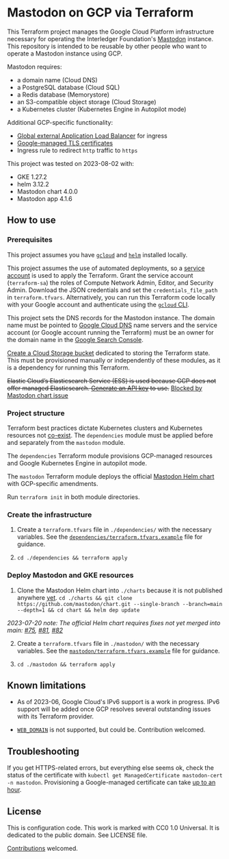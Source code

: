 # Mastodon on GCP via Terraform

This Terraform project manages the Google Cloud Platform infrastructure necessary for operating the Interledger Foundation's [Mastodon](https://joinmastodon.org/) instance. This repository is intended to be reusable by other people who want to operate a Mastodon instance using GCP.

Mastodon requires:

- a domain name (Cloud DNS)
- a PostgreSQL database (Cloud SQL)
- a Redis database (Memorystore)
- an S3-compatible object storage (Cloud Storage)
- a Kubernetes cluster (Kubernetes Engine in Autopilot mode)

Additional GCP-specific functionality:

- [Global external Application Load Balancer](https://cloud.google.com/load-balancing/docs/https) for ingress
- [Google-managed TLS certificates](https://cloud.google.com/kubernetes-engine/docs/how-to/managed-certs)
- Ingress rule to redirect `http` traffic to `https`

This project was tested on 2023-08-02 with:

- GKE 1.27.2
- helm 3.12.2
- Mastodon chart 4.0.0
- Mastodon app 4.1.6

## How to use

### Prerequisites

This project assumes you have [`gcloud`](https://cloud.google.com/sdk/gcloud/) and [`helm`](https://helm.sh/docs/intro/install/) installed locally.

This project assumes the use of automated deployments, so a [service account](https://console.cloud.google.com/iam-admin/iam) is used to apply the Terraform. Grant the service account (`terraform-sa`) the roles of Compute Network Admin, Editor, and Security Admin. Download the JSON credentials and set the `credentials_file_path` in `terraform.tfvars`. Alternatively, you can run this Terraform code locally with your Google account and authenticate using the [`gcloud` CLI](https://cloud.google.com/sdk/gcloud/).

This project sets the DNS records for the Mastodon instance. The domain name must be pointed to [Google Cloud DNS](https://console.cloud.google.com/net-services/dns/zones) name servers and the service account (or Google account running the Terraform) must be an owner for the domain name in the [Google Search Console](https://search.google.com/search-console/users).

[Create a Cloud Storage bucket](https://console.cloud.google.com/storage/browser) dedicated to storing the Terraform state. This must be provisioned manually or independently of these modules, as it is a dependency for running this Terraform.

~~Elastic Cloud’s Elasticsearch Service (ESS) is used because GCP does not offer managed Elasticsearch. [Generate an API key](https://registry.terraform.io/providers/elastic/ec/latest/docs#api-key-authentication-recommended) to use.~~ [Blocked by Mastodon chart issue](https://github.com/mastodon/chart/issues/30)

### Project structure

Terraform best practices dictate Kubernetes clusters and Kubernetes resources not [co-exist](https://itnext.io/terraform-dont-use-kubernetes-provider-with-your-cluster-resource-d8ec5319d14a). The `dependencies` module must be applied before and separately from the `mastodon` module.

The `dependencies` Terraform module provisions GCP-managed resources and Google Kubernetes Engine in autopilot mode.

The `mastodon` Terraform module deploys the official [Mastodon Helm chart](https://github.com/mastodon/chart) with GCP-specific amendments.

Run `terraform init` in both module directories.

### Create the infrastructure

1. Create a `terraform.tfvars` file in `./dependencies/` with the necessary variables. See the [`dependencies/terraform.tfvars.example`](./dependencies/terraform.tfvars.example) file for guidance.

2. `cd ./dependencies && terraform apply`

### Deploy Mastodon and GKE resources

1. Clone the Mastodon Helm chart into `./charts` because it is not published anywhere [yet](https://github.com/mastodon/chart/issues/27). `cd ./charts && git clone https://github.com/mastodon/chart.git --single-branch --branch=main --depth=1 && cd chart && helm dep update`

_2023-07-20 note: The official Helm chart requires fixes not yet merged into main: [#75](https://github.com/mastodon/chart/pull/75), [#81](https://github.com/mastodon/chart/pull/81), [#82](https://github.com/mastodon/chart/pull/82)_

2. Create a `terraform.tfvars` file in `./mastodon/` with the necessary variables. See the [`mastodon/terraform.tfvars.example`](./mastodon/terraform.tfvars.example) file for guidance.

3. `cd ./mastodon && terraform apply`

## Known limitations

- As of 2023-06, Google Cloud's IPv6 support is a work in progress. IPv6 support will be added once GCP resolves several outstanding issues with its Terraform provider.

- [`WEB_DOMAIN`](https://docs.joinmastodon.org/admin/config/#web_domain) is not supported, but could be. Contribution welcomed.

## Troubleshooting

If you get HTTPS-related errors, but everything else seems ok, check the status of the certificate with `kubectl get ManagedCertificate mastodon-cert -n mastodon`. Provisioning a Google-managed certificate can take [up to an hour](https://cloud.google.com/load-balancing/docs/ssl-certificates/troubleshooting#certificate-managed-status).

## License

This is configuration code. This work is marked with CC0 1.0 Universal. It is dedicated to the public domain. See LICENSE file.

[Contributions](./CONTRIBUTING.md) welcomed.
